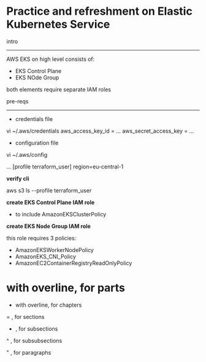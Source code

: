 Practice and refreshment on Elastic Kubernetes Service 
======================================================

intro
*****

AWS EKS on high level consists of:

- EKS Control Plane 
- EKS NOde Group

both elements require separate IAM roles 

pre-reqs
*********


- credentials file

vi ~/.aws/credentials
aws_access_key_id = ...
aws_secret_access_key = ... 


- configuration file

vi ~/.aws/config

...
[profile terraform_user]
region=eu-central-1

**verify cli**

aws s3 ls --profile terraform_user


**create EKS Control Plane IAM role**

- to include AmazonEKSClusterPolicy

**create EKS Node Group IAM role**

this role requires 3 policies:

- AmazonEKSWorkerNodePolicy
- AmazonEKS_CNI_Policy
- AmazonEC2ContainerRegistryReadOnlyPolicy


















# with overline, for parts

* with overline, for chapters

= , for sections

- , for subsections

^ , for subsubsections

" , for paragraphs
